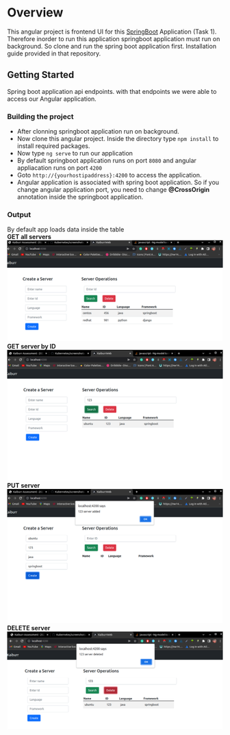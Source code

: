 # Overview
This angular project is frontend UI for this [SpringBoot](https://github.com/shanureddy4/WebApiTask) Application (Task 1). Therefore inorder to run this application springboot application must run on background. So clone and run the spring boot application first. Installation guide provided in that repository.
## Getting Started
Spring boot application api endpoints. with that endpoints we were able to access our Angular application.
### Building the project
* After clonning springboot application run on background.
* Now clone this angular project. Inside the directory type ```npm install``` to install required packages.
* Now type ```ng serve``` to run our application
* By default springboot application runs on port ```8080``` and angular appliacation runs on port ```4200```
* Goto ```http://{yourhostipaddress}:4200``` to access the application.
* Angular application is associated with spring boot application. So if you change angular application port, you need to change **@CrossOrigin** annotation inside the springboot application.
### Output
By default app loads data inside the table <br>
**GET all servers**
![GET all](https://github.com/shanureddy4/KaiburrWeb/blob/master/screenshots/default%20get.png)
**GET server by ID**
![GET](https://github.com/shanureddy4/KaiburrWeb/blob/master/screenshots/get.png)
**PUT server**
![PUT](https://github.com/shanureddy4/KaiburrWeb/blob/master/screenshots/put.png)
**DELETE server**
![DELETE](https://github.com/shanureddy4/KaiburrWeb/blob/master/screenshots/delete.png)
